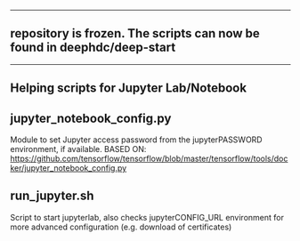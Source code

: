 ----
repository is frozen. The scripts can now be found in deephdc/deep-start
-----------------------------------------------------------------------
----

Helping scripts for Jupyter Lab/Notebook
----------------------------------------

jupyter_notebook_config.py
-----------------
   Module to set Jupyter access password from the jupyterPASSWORD environment, if available.
   BASED ON: https://github.com/tensorflow/tensorflow/blob/master/tensorflow/tools/docker/jupyter_notebook_config.py

run_jupyter.sh
------------
   Script to start jupyterlab, also checks jupyterCONFIG_URL environment for more advanced configuration (e.g. download of certificates)
